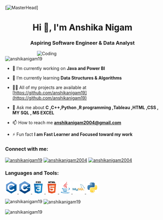 [![MasterHead](https://www.pinterest.com/pin/pixel-study-explore-the-world-of-pixel-art--254101603967648855/)]
<h1 align="center">Hi 👋, I'm Anshika Nigam</h1>
<h3 align="center">Aspiring Software Engineer & Data Analyst</h3>
<img align="right" alt="Coding" width="400" src="https://tenor.com/en-GB/view/coding-girl-gif-2332171326726785246.gif">

<p align="left"> <img src="https://komarev.com/ghpvc/?username=anshikanigam19&label=Profile%20views&color=0e75b6&style=flat" alt="anshikanigam19" /> </p>

- 🔭 I’m currently working on **Java and Power BI**

- 🌱 I’m currently learning **Data Structures & Algorithms**

- 👨‍💻 All of my projects are available at [https://github.com/anshikanigam19](https://github.com/anshikanigam19)

- 💬 Ask me about **C ,C++,Python ,R programming ,Tableau ,HTML ,CSS , MY SQL , MS EXCEL**

- 📫 How to reach me **anshikanigam2004@gmail.com**

- ⚡ Fun fact **I am Fast Learner and Focused toward my work**

<h3 align="left">Connect with me:</h3>
<p align="left">
<a href="https://linkedin.com/in/anshikanigam19" target="blank"><img align="center" src="https://raw.githubusercontent.com/rahuldkjain/github-profile-readme-generator/master/src/images/icons/Social/linked-in-alt.svg" alt="anshikanigam19" height="30" width="40" /></a>
<a href="https://www.hackerrank.com/anshikanigam2004" target="blank"><img align="center" src="https://raw.githubusercontent.com/rahuldkjain/github-profile-readme-generator/master/src/images/icons/Social/hackerrank.svg" alt="anshikanigam2004" height="30" width="40" /></a>
<a href="https://www.leetcode.com/anshikanigam2004" target="blank"><img align="center" src="https://raw.githubusercontent.com/rahuldkjain/github-profile-readme-generator/master/src/images/icons/Social/leet-code.svg" alt="anshikanigam2004" height="30" width="40" /></a>
</p>

<h3 align="left">Languages and Tools:</h3>
<p align="left"> <a href="https://www.cprogramming.com/" target="_blank" rel="noreferrer"> <img src="https://raw.githubusercontent.com/devicons/devicon/master/icons/c/c-original.svg" alt="c" width="40" height="40"/> </a> <a href="https://www.w3schools.com/cpp/" target="_blank" rel="noreferrer"> <img src="https://raw.githubusercontent.com/devicons/devicon/master/icons/cplusplus/cplusplus-original.svg" alt="cplusplus" width="40" height="40"/> </a> <a href="https://www.w3schools.com/css/" target="_blank" rel="noreferrer"> <img src="https://raw.githubusercontent.com/devicons/devicon/master/icons/css3/css3-original-wordmark.svg" alt="css3" width="40" height="40"/> </a> <a href="https://www.w3.org/html/" target="_blank" rel="noreferrer"> <img src="https://raw.githubusercontent.com/devicons/devicon/master/icons/html5/html5-original-wordmark.svg" alt="html5" width="40" height="40"/> </a> <a href="https://www.java.com" target="_blank" rel="noreferrer"> <img src="https://raw.githubusercontent.com/devicons/devicon/master/icons/java/java-original.svg" alt="java" width="40" height="40"/> </a> <a href="https://www.mysql.com/" target="_blank" rel="noreferrer"> <img src="https://raw.githubusercontent.com/devicons/devicon/master/icons/mysql/mysql-original-wordmark.svg" alt="mysql" width="40" height="40"/> </a> <a href="https://www.python.org" target="_blank" rel="noreferrer"> <img src="https://raw.githubusercontent.com/devicons/devicon/master/icons/python/python-original.svg" alt="python" width="40" height="40"/> </a> </p>

<p><img align="left" src="https://github-readme-stats.vercel.app/api/top-langs?username=anshikanigam19&show_icons=true&locale=en&layout=compact" alt="anshikanigam19" /></p>

<p>&nbsp;<img align="center" src="https://github-readme-stats.vercel.app/api?username=anshikanigam19&show_icons=true&locale=en" alt="anshikanigam19" /></p>

<p><img align="center" src="https://github-readme-streak-stats.herokuapp.com/?user=anshikanigam19&" alt="anshikanigam19" /></p>
